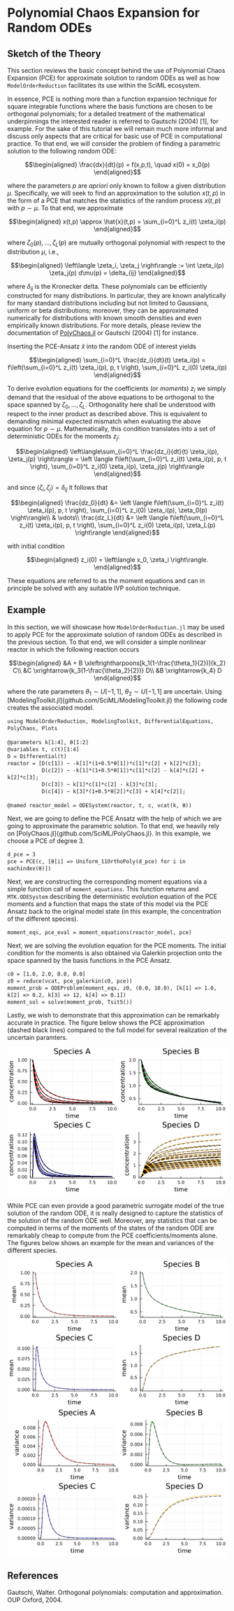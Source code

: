 # Polynomial Chaos Expansion for Random ODEs
## Sketch of the Theory
This section reviews the basic concept behind the use of Polynomial Chaos Expansion (PCE) for approximate solution to random ODEs as well as how `ModelOrderReduction` facilitates its use within the SciML ecosystem.

In essence, PCE is nothing more than a function expansion technique for square integrable functions where the basis functions are chosen to be orthogonal polynomials; for a detailed treatment of the mathematical underpinnings the interested reader is referred to Gautschi (2004) [1], for example. For the sake of this tutorial we will remain much more informal and discuss only aspects that are critical for basic use of PCE in computational practice. To that end, we will consider the problem of finding a parametric solution to the following *random* ODE:
```math
\begin{aligned}
    \frac{dx}{dt}(p) = f(x,p,t), \quad x(0) = x_0(p)
\end{aligned}
```
where the parameters $p$ are *apriori* only known to follow a given distribution $\mu$. Specifically, we will seek to find an approximation to the solution $x(t,p)$ in the form of a PCE that matches the statistics of the random process $x(t,p)$ with $p \sim \mu$. To that end, we approximate 
```math
\begin{aligned}
    x(t,p) \approx \hat{x}(t,p) = \sum_{i=0}^L z_i(t) \zeta_i(p)
\end{aligned}
```
where $\zeta_0(p), \dots, \zeta_L(p)$ are mutually orthogonal polynomial with respect to the distribution $\mu$, i.e.,
```math
\begin{aligned}
    \left\langle \zeta_i, \zeta_j \right\rangle := \int \zeta_i(p) \zeta_j(p) d\mu(p) = \delta_{ij}
\end{aligned}
```
where $\delta_{ij}$ is the Kronecker delta. These polynomials can be efficiently constructed for many distributions. In particular, they are known analytically for many standard distributions including but not limited to Gaussians, uniform or beta distributions; moreover, they can be approximated numerically for distributions with known smooth densities and even empirically known distributions. For more details, please review the documentation of [PolyChaos.jl](github.com/SciML/PolyChaos.jl) or Gautschi (2004) [1] for instance.

Inserting the PCE-Ansatz $\hat{x}$ into the random ODE of interest yields 
```math
\begin{aligned}
    \sum_{i=0}^L \frac{dz_i}{dt}(t) \zeta_i(p) = f\left(\sum_{i=0}^L z_i(t) \zeta_i(p), p, t \right),  \sum_{i=0}^L z_i(0) \zeta_i(p)
\end{aligned}
```
To derive evolution equations for the coefficients (or *moments*) $z_i$ we simply demand that the residual of the above equations to be orthogonal to the space spanned by $\zeta_0, \dots, \zeta_L$. Orthogonality here shall be understood with respect to the inner product as described above. This is equivalent to demanding minimal expected mismatch when evaluating the above equation for $p \sim \mu$. Mathematically, this condition translates into a set of deterministic ODEs for the moments $z_j$:
```math
\begin{aligned}
    \left\langle\sum_{i=0}^L \frac{dz_i}{dt}(t) \zeta_i(p), \zeta_j(p) \right\rangle = \left \langle f\left(\sum_{i=0}^L z_i(t) \zeta_i(p), p, t \right),  \sum_{i=0}^L z_i(0) \zeta_i(p), \zeta_j(p) \right\rangle
\end{aligned}
```
and since $\left\langle \zeta_i, \zeta_j\right\rangle = \delta_{ij}$ it follows that
```math
\begin{aligned}
    \frac{dz_0}{dt} &= \left \langle f\left(\sum_{i=0}^L z_i(t) \zeta_i(p), p, t \right),  \sum_{i=0}^L z_i(0) \zeta_i(p), \zeta_0(p) \right\rangle\\
    & \vdots\\
    \frac{dz_L}{dt} &= \left \langle f\left(\sum_{i=0}^L z_i(t) \zeta_i(p), p, t \right),  \sum_{i=0}^L z_i(0) \zeta_i(p), \zeta_L(p) \right\rangle
\end{aligned}
```
with initial condition
```math
\begin{aligned}
    z_i(0) = \left\langle x_0, \zeta_i \right\rangle. 
\end{aligned}
```
These equations are referred to as the moment equations and can in principle be solved with any suitable IVP solution technique. 

## Example
In this section, we will showcase how `ModelOrderReduction.jl` may be used to apply PCE for the approximate solution of random ODEs as described in the previous section. To that end, we will consider a simple nonlinear reactor in which the following reaction occurs
```math
\begin{aligned}
    &A + B \xleftrightharpoons[k_1(1-\frac{\theta_1}{2})]{k_2} C\\
    &C \xrightarrow{k_3(1-\frac{\theta_2}{2})} D\\
    &B \xrightarrow{k_4} D
\end{aligned}
```
where the rate parameters $\theta_1 \sim U[-1,1]$, $\theta_2 \sim U[-1,1]$ are uncertain. Using [ModelingToolkit.jl]{github.com/SciML/ModelingToolkit.jl} the following code creates the associated model.
```
using ModelOrderReduction, ModelingToolkit, DifferentialEquations, PolyChaos, Plots

@parameters k[1:4], θ[1:2]
@variables t, c(t)[1:4]
D = Differential(t)
reactor = [D(c[1]) ~ -k[1]*(1+0.5*θ[1])*c[1]*c[2] + k[2]*c[3];
           D(c[2]) ~ -k[1]*(1+0.5*θ[1])*c[1]*c[2] - k[4]*c[2] + k[2]*c[3];
           D(c[3]) ~ k[1]*c[1]*c[2] - k[3]*c[3];
           D(c[4]) ~ k[3]*(1+0.5*θ[2])*c[3] + k[4]*c[2]];

@named reactor_model = ODESystem(reactor, t, c, vcat(k, θ))
```

Next, we are going to define the PCE Ansatz with the help of which we are going to approximate the parametric solution. To that end, we heavily rely on [PolyChaos.jl]{github.com/SciML/PolyChaos.jl}. In this example, we choose a PCE of degree 3. 
```
d_pce = 3
pce = PCE(c, [θ[i] => Uniform_11OrthoPoly(d_pce) for i in eachindex(θ)])
```

Next, we are constructing the corresponding moment equations via a simple function call of `moment_equations`. This function returns and `MTK.ODESystem` describing the deterministic evolution equation of the PCE moments and a function that maps the state of this model via the PCE Ansatz back to the original model state (in this example, the concentration of the different species).
```
moment_eqs, pce_eval = moment_equations(reactor_model, pce)
```

Next, we are solving the evolution equation for the PCE moments. The initial condition for the moments is also obtained via Galerkin projection onto the space spanned by the basis functions in the PCE Ansatz. 
```
c0 = [1.0, 2.0, 0.0, 0.0]
z0 = reduce(vcat, pce_galerkin(c0, pce))
moment_prob = ODEProblem(moment_eqs, z0, (0.0, 10.0), [k[1] => 1.0, k[2] => 0.2, k[3] => 12, k[4] => 0.1])
moment_sol = solve(moment_prob, Tsit5())
```

Lastly, we wish to demonstrate that this approximation can be remarkably accurate in practice. The figure below shows the PCE approximation (dashed black lines) compared to the full model for several realization of the uncertain paramters. 

![traces](traces.png)

While PCE can even provide a good parametric surrogate model of the true solution of the random ODE, it is really designed to capture the statistics of the solution of the random ODE well. Moreover, any statistics that can be computed in terms of the moments of the states of the random ODE are remarkably cheap to compute from the PCE coefficients/moments alone. The figures below shows an example for the mean and variances of the different species.


![mean](mean.png)
![var](var.png)



## References
Gautschi, Walter. Orthogonal polynomials: computation and approximation. OUP Oxford, 2004.